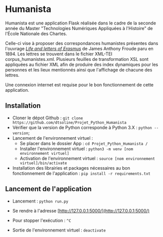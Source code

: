 # Humanista

Humanista est une application Flask réalisée dans le cadre de la seconde année du Master 
"Technologies Numériques Appliquées à l'Histoire" de l'École Nationale des Chartes. 


Celle-ci vise à proposer des correspondances humanistes présentes dans l'ouvrage [_Life and letters of Erasmus_](https://archive.org/details/cu31924026502793/)
de James Anthony Froude paru en 1894.
Les lettres se trouvent dans le fichier XML-TEI corpus_humanistes.xml.
Plusieurs feuilles de transformation XSL sont appliquées au fichier XML afin de produire 
des index dynamiques pour les personnes et les lieux mentionnés ainsi que l'affichage
de chacune des lettres.

Une connexion internet est requise pour le bon fonctionnement de cette application.

## Installation 


  * Cloner le dépot Github : ```git clone https://github.com/dtsoline/Projet_Python_Humanista ```
  * Vérifier que la version de Python corresponde à Python 3.X : ```python --version```;
  * Lancement de l'environnement virtuel : 
    * Se placer dans le dossier App : ```cd Projet_Python_Humanista /```
    * Installer l'environnement virtuel : ```python3 -m venv [nom environnement virtuel]```
    * Activation de l'environnement virtuel : ```source [nom environnement virtuel]/bin/activate```
  * Installation des librairies et packages nécessaires au bon fonctionnement de l'application : ```pip install -r requirements.txt```



## Lancement de l'application

 * Lancement : ```python run.py```

 * Se rendre à l'adresse [http://127.0.0.1:5000/](http://127.0.0.1:5000/)

 * Pour stopper l'exécution : ```^C```

 * Sortie de l'environnement virtuel : ```deactivate```
